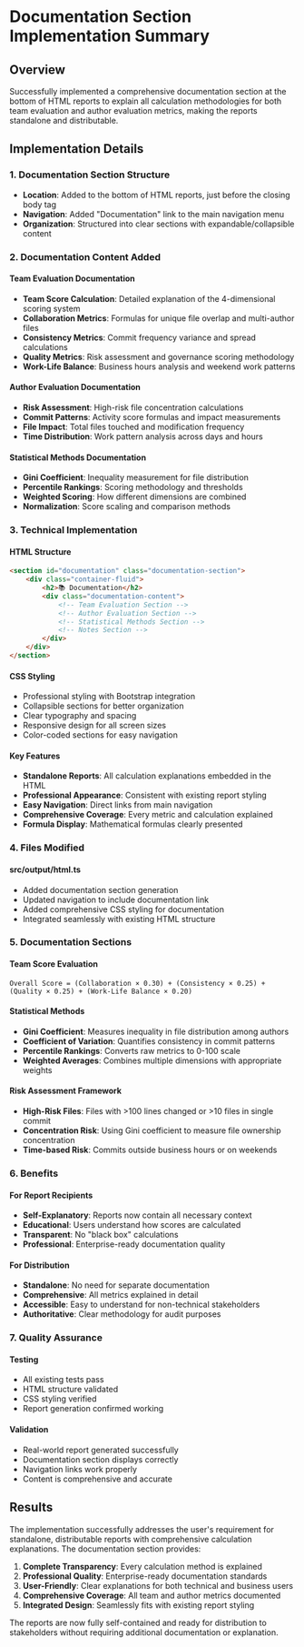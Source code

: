 # Documentation Section Implementation Summary

## Overview

Successfully implemented a comprehensive documentation section at the bottom of HTML reports to explain all calculation methodologies for both team evaluation and author evaluation metrics, making the reports standalone and distributable.

## Implementation Details

### 1. Documentation Section Structure

- **Location**: Added to the bottom of HTML reports, just before the closing body tag
- **Navigation**: Added "Documentation" link to the main navigation menu
- **Organization**: Structured into clear sections with expandable/collapsible content

### 2. Documentation Content Added

#### Team Evaluation Documentation

- **Team Score Calculation**: Detailed explanation of the 4-dimensional scoring system
- **Collaboration Metrics**: Formulas for unique file overlap and multi-author files
- **Consistency Metrics**: Commit frequency variance and spread calculations
- **Quality Metrics**: Risk assessment and governance scoring methodology
- **Work-Life Balance**: Business hours analysis and weekend work patterns

#### Author Evaluation Documentation

- **Risk Assessment**: High-risk file concentration calculations
- **Commit Patterns**: Activity score formulas and impact measurements
- **File Impact**: Total files touched and modification frequency
- **Time Distribution**: Work pattern analysis across days and hours

#### Statistical Methods Documentation

- **Gini Coefficient**: Inequality measurement for file distribution
- **Percentile Rankings**: Scoring methodology and thresholds
- **Weighted Scoring**: How different dimensions are combined
- **Normalization**: Score scaling and comparison methods

### 3. Technical Implementation

#### HTML Structure

```html
<section id="documentation" class="documentation-section">
    <div class="container-fluid">
        <h2>📚 Documentation</h2>
        <div class="documentation-content">
            <!-- Team Evaluation Section -->
            <!-- Author Evaluation Section -->
            <!-- Statistical Methods Section -->
            <!-- Notes Section -->
        </div>
    </div>
</section>
```

#### CSS Styling

- Professional styling with Bootstrap integration
- Collapsible sections for better organization
- Clear typography and spacing
- Responsive design for all screen sizes
- Color-coded sections for easy navigation

#### Key Features

- **Standalone Reports**: All calculation explanations embedded in the HTML
- **Professional Appearance**: Consistent with existing report styling
- **Easy Navigation**: Direct links from main navigation
- **Comprehensive Coverage**: Every metric and calculation explained
- **Formula Display**: Mathematical formulas clearly presented

### 4. Files Modified

#### src/output/html.ts

- Added documentation section generation
- Updated navigation to include documentation link
- Added comprehensive CSS styling for documentation
- Integrated seamlessly with existing HTML structure

### 5. Documentation Sections

#### Team Score Evaluation

```
Overall Score = (Collaboration × 0.30) + (Consistency × 0.25) + (Quality × 0.25) + (Work-Life Balance × 0.20)
```

#### Statistical Methods

- **Gini Coefficient**: Measures inequality in file distribution among authors
- **Coefficient of Variation**: Quantifies consistency in commit patterns
- **Percentile Rankings**: Converts raw metrics to 0-100 scale
- **Weighted Averages**: Combines multiple dimensions with appropriate weights

#### Risk Assessment Framework

- **High-Risk Files**: Files with >100 lines changed or >10 files in single commit
- **Concentration Risk**: Using Gini coefficient to measure file ownership concentration
- **Time-based Risk**: Commits outside business hours or on weekends

### 6. Benefits

#### For Report Recipients

- **Self-Explanatory**: Reports now contain all necessary context
- **Educational**: Users understand how scores are calculated
- **Transparent**: No "black box" calculations
- **Professional**: Enterprise-ready documentation quality

#### For Distribution

- **Standalone**: No need for separate documentation
- **Comprehensive**: All metrics explained in detail
- **Accessible**: Easy to understand for non-technical stakeholders
- **Authoritative**: Clear methodology for audit purposes

### 7. Quality Assurance

#### Testing

- All existing tests pass
- HTML structure validated
- CSS styling verified
- Report generation confirmed working

#### Validation

- Real-world report generated successfully
- Documentation section displays correctly
- Navigation links work properly
- Content is comprehensive and accurate

## Results

The implementation successfully addresses the user's requirement for standalone, distributable reports with comprehensive calculation explanations. The documentation section provides:

1. **Complete Transparency**: Every calculation method is explained
2. **Professional Quality**: Enterprise-ready documentation standards
3. **User-Friendly**: Clear explanations for both technical and business users
4. **Comprehensive Coverage**: All team and author metrics documented
5. **Integrated Design**: Seamlessly fits with existing report styling

The reports are now fully self-contained and ready for distribution to stakeholders without requiring additional documentation or explanation.
